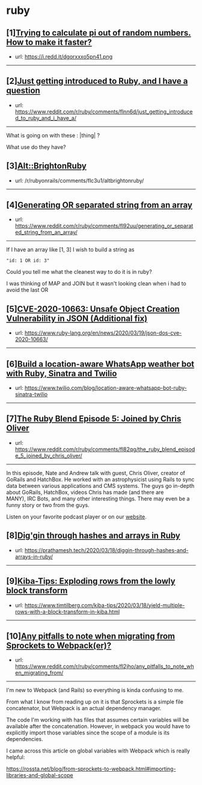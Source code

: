 # ruby
## [1][Trying to calculate pi out of random numbers. How to make it faster?](https://www.reddit.com/r/ruby/comments/fli9gk/trying_to_calculate_pi_out_of_random_numbers_how/)
- url: https://i.redd.it/dgorxxxo5pn41.png
---

## [2][Just getting introduced to Ruby, and I have a question](https://www.reddit.com/r/ruby/comments/flnn6d/just_getting_introduced_to_ruby_and_i_have_a/)
- url: https://www.reddit.com/r/ruby/comments/flnn6d/just_getting_introduced_to_ruby_and_i_have_a/
---
What is going on with these : |thing| ?

What use do they have?
## [3][Alt::BrightonRuby](https://www.reddit.com/r/ruby/comments/flc6dw/altbrightonruby/)
- url: /r/rubyonrails/comments/flc3u1/altbrightonruby/
---

## [4][Generating OR separated string from an array](https://www.reddit.com/r/ruby/comments/fl92uu/generating_or_separated_string_from_an_array/)
- url: https://www.reddit.com/r/ruby/comments/fl92uu/generating_or_separated_string_from_an_array/
---
If I have an array like \[1, 3\]  I wish to build a string as 

    "id: 1 OR id: 3"

Could you tell me what the cleanest way to do it is in ruby? 

I was thinking of MAP and JOIN but it wasn't looking clean when i had to avoid the last OR
## [5][CVE-2020-10663: Unsafe Object Creation Vulnerability in JSON (Additional fix)](https://www.reddit.com/r/ruby/comments/flcvp8/cve202010663_unsafe_object_creation_vulnerability/)
- url: https://www.ruby-lang.org/en/news/2020/03/19/json-dos-cve-2020-10663/
---

## [6][Build a location-aware WhatsApp weather bot with Ruby, Sinatra and Twilio](https://www.reddit.com/r/ruby/comments/fl5lri/build_a_locationaware_whatsapp_weather_bot_with/)
- url: https://www.twilio.com/blog/location-aware-whatsapp-bot-ruby-sinatra-twilio
---

## [7][The Ruby Blend Episode 5: Joined by Chris Oliver](https://www.reddit.com/r/ruby/comments/fl82qg/the_ruby_blend_episode_5_joined_by_chris_oliver/)
- url: https://www.reddit.com/r/ruby/comments/fl82qg/the_ruby_blend_episode_5_joined_by_chris_oliver/
---
In this episode, Nate and Andrew talk with guest, Chris Oliver, creator of GoRails and HatchBox. He worked with an astrophysicist using Rails to sync data between various applications and CMS systems. The guys go in-depth about GoRails, HatchBox, videos Chris has made (and there are  
MANY), IRC Bots, and many other interesting things. There may even be a  
funny story or two from the guys.

Listen on your favorite podcast player or on our [website](https://the-ruby-blend.fireside.fm/5).
## [8][Dig'gin through hashes and arrays in Ruby](https://www.reddit.com/r/ruby/comments/fl3d67/diggin_through_hashes_and_arrays_in_ruby/)
- url: https://prathamesh.tech/2020/03/18/diggin-through-hashes-and-arrays-in-ruby/
---

## [9][Kiba-Tips: Exploding rows from the lowly block transform](https://www.reddit.com/r/ruby/comments/fkywme/kibatips_exploding_rows_from_the_lowly_block/)
- url: https://www.timtilberg.com/kiba-tips/2020/03/18/yield-multiple-rows-with-a-block-transform-in-kiba.html
---

## [10][Any pitfalls to note when migrating from Sprockets to Webpack(er)?](https://www.reddit.com/r/ruby/comments/fl2jho/any_pitfalls_to_note_when_migrating_from/)
- url: https://www.reddit.com/r/ruby/comments/fl2jho/any_pitfalls_to_note_when_migrating_from/
---
I'm new to Webpack (and Rails) so everything is kinda confusing to me.

From what I know from reading up on it is that Sprockets is a simple file concatenator, but Webpack is an actual dependency manager.

The code I'm working with has files that assumes certain variables will be available after the concatenation. However, in webpack you would have to explicitly import those variables since the scope of a module is its dependencies.

I came across this article on global variables with Webpack which is really helpful:

https://rossta.net/blog/from-sprockets-to-webpack.html#importing-libraries-and-global-scope
